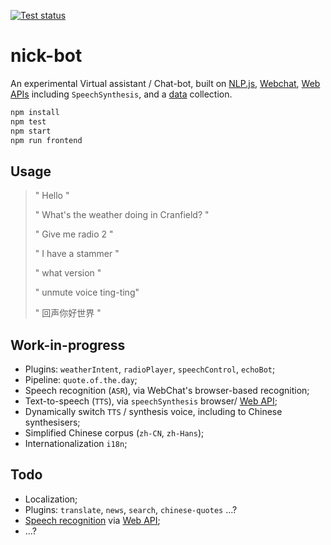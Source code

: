 
[![Test status][gh-badge]][gh-link]

# nick-bot

An experimental Virtual assistant / Chat-bot, built on [NLP.js][], [Webchat][],
[Web APIs][web api] including `SpeechSynthesis`, and a [data][] collection.

```sh
npm install
npm test
npm start
npm run frontend
```

## Usage

> " Hello "
>
> " What's the weather doing in Cranfield? "
>
> " Give me radio 2 "
>
> " I have a stammer "
>
> " what version "
>
> " unmute voice ting-ting"
>
> " 回声你好世界 "

## Work-in-progress

 * Plugins: `weatherIntent`, `radioPlayer`, `speechControl`, `echoBot`;
 * Pipeline: `quote.of.the.day`;
 * Speech recognition (`ASR`), via WebChat's browser-based recognition;
 * Text-to-speech (`TTS`), via `speechSynthesis` browser/ [Web API][tts];
 * Dynamically switch `TTS` / synthesis voice, including to Chinese synthesisers;
 * Simplified Chinese corpus (`zh-CN`, `zh-Hans`);
 * Internationalization `i18n`;

## Todo

 * Localization;
 * Plugins: `translate`, `news`, `search`, `chinese-quotes` ...?
 * [Speech recognition][sr] via [Web API][];
 * ...?  

[data]: https://github.com/nfreear/data "@nfreear/data"
[quotes]: https://github.com/nfreear/quotes-data "@nfreear/quotes-data"
[nlp.js]: https://github.com/axa-group/nlp.js "NLP.js version 4.x"
[webchat]: https://github.com/Microsoft/BotFramework-WebChat
  "Microsoft Bot Framework Web Chat"
[web api]: https://developer.mozilla.org/en-US/docs/Web/API#Interfaces
  "For example, speech recognition / synthesis, location ..."
[sr]: https://developer.mozilla.org/en-US/docs/Web/API/SpeechRecognition
[tts]: https://developer.mozilla.org/en-US/docs/Web/API/SpeechSynthesis
[gh-badge]: https://github.com/nfreear/nick-bot/workflows/Node%20CI/badge.svg
[gh-link]: https://github.com/nfreear/nick-bot/actions "Test status ~ 'Node CI'"
[rel-badge]: https://img.shields.io/github/v/release/nfreear/nick-bot?include_prereleases

